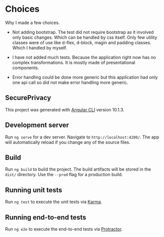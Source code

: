 # Choices

Why I made a few choices.

- Not adding bootstrap. The test did not require bootstrap as it involved only basic changes. Which can be handled by css itself. Only few utility classes were of use like d-flex, d-block, magin and padding classes. Which I handled by myself.

- I have not added much tests. Because the application right now has no complex transformations. It is mostly made of presentational components.

- Error handling could be done more generic but this application had only one api call so did not make error handling more generic.

## SecurePrivacy

This project was generated with [Angular CLI](https://github.com/angular/angular-cli) version 10.1.3.

## Development server

Run `ng serve` for a dev server. Navigate to `http://localhost:4200/`. The app will automatically reload if you change any of the source files.

## Build

Run `ng build` to build the project. The build artifacts will be stored in the `dist/` directory. Use the `--prod` flag for a production build.

## Running unit tests

Run `ng test` to execute the unit tests via [Karma](https://karma-runner.github.io).

## Running end-to-end tests

Run `ng e2e` to execute the end-to-end tests via [Protractor](http://www.protractortest.org/).
